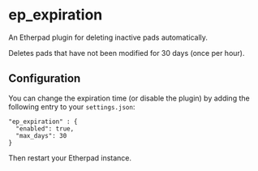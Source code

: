 ep_expiration
=============
An Etherpad plugin for deleting inactive pads automatically.

Deletes pads that have not been modified for 30 days (once per hour).

Configuration
-------------
You can change the expiration time (or disable the plugin) by adding the
following entry to your `settings.json`:

    "ep_expiration" : {
      "enabled": true,
      "max_days": 30
    }

Then restart your Etherpad instance.
